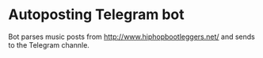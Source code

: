 # Autoposting Telegram bot
Bot parses music posts from http://www.hiphopbootleggers.net/ and sends to the Telegram channle.





